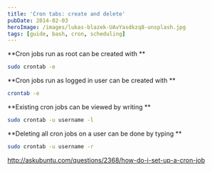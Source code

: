 ```yaml
---
title: 'Cron tabs: create and delete'
pubDate: 2014-02-03
heroImage: /images/lukas-blazek-UAvYasdkzq8-unsplash.jpg
tags: [guide, bash, cron, scheduling]
---
```


**Cron jobs run as root can be created with **

```bash
sudo crontab -e
```

**Cron jobs run as logged in user can be created with **

```bash
crontab -e
```

**Existing cron jobs can be viewed by writing **

```bash
sudo crontab -u username -l
```

**Deleting all cron jobs on a user can be done by typing **

```bash
sudo crontab -u username -r
```

http://askubuntu.com/questions/2368/how-do-i-set-up-a-cron-job
